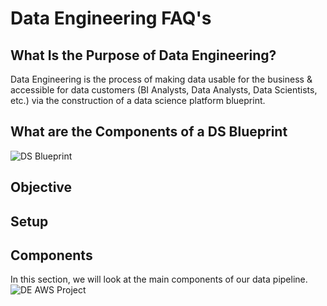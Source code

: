 # Data Engineering FAQ's

## What Is the Purpose of Data Engineering?

Data Engineering is the process of making data usable for the business & accessible for data customers (BI Analysts, Data Analysts, Data Scientists, etc.) via the construction of a data science platform blueprint.

## What are the Components of a DS Blueprint

![DS Blueprint](https://user-images.githubusercontent.com/74563990/159792405-7195ed58-7244-44a3-8b55-9719ba720d25.jpg)


## Objective

## Setup

## Components
In this section, we will look at the main components of our data pipeline.
![DE AWS Project](https://user-images.githubusercontent.com/74563990/159933839-8ea40732-0159-4ad2-9823-79d41bd4e289.jpg)
